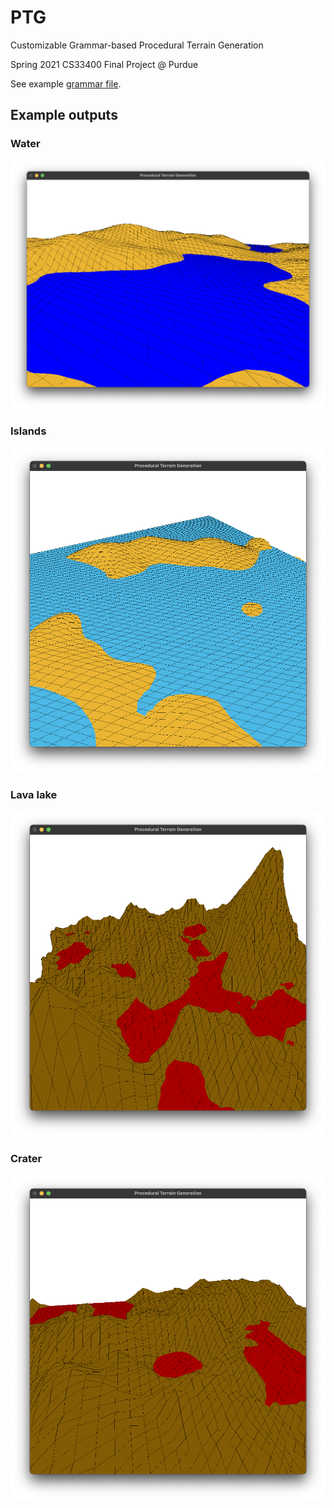 # PTG
Customizable Grammar-based Procedural Terrain Generation

Spring 2021 CS33400 Final Project @ Purdue

See example [grammar file](grammar.txt).

## Example outputs

### Water
![water.png](outputs/water.png)

### Islands
![islands.png](outputs/islands.png)

### Lava lake
![lavalake.png](outputs/lavalake.png)

### Crater
![crater.png](outputs/crater.png)
